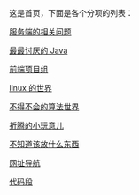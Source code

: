 <!-- --- title: 首页 -->

这是首页，下面是各个分项的列表：

[服务端的相关问题](server/list)

[最最讨厌的 Java](java/list)

[前端项目组](front/list)

[linux 的世界](linux/list)

[不得不会的算法世界](algorithms/list)

[折腾的小玩意儿](vendor/list)

[不知道该放什么东西](other/list)

[网址导航](nav/list)

[代码段](codesnap/list)
